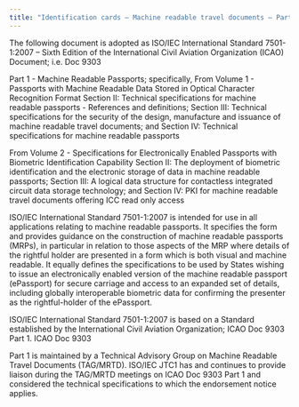 ```yaml
---
title: "Identification cards – Machine readable travel documents – Part 1: Machine readable passport"
---
```


The following document is adopted as ISO/IEC International Standard 7501-1:2007 – Sixth Edition of the International Civil Aviation Organization (ICAO) Document; i.e. Doc 9303 

Part 1 - Machine Readable Passports; specifically,
From Volume 1 - Passports with Machine Readable Data Stored in Optical Character Recognition Format
Section II: Technical specifications for machine readable passports - References and definitions; 
Section III: Technical specifications for the security of the design, manufacture and issuance of machine readable travel documents; and
Section IV: Technical specifications for machine readable passports

From Volume 2 - Specifications for Electronically Enabled Passports with Biometric Identification Capability
Section II: The deployment of biometric identification and the electronic storage of data in machine readable passports;
Section III: A logical data structure for contactless integrated circuit data storage technology; and
Section IV:  PKI for machine readable travel documents offering ICC read only access


ISO/IEC International Standard 7501-1:2007 is intended for use in all applications relating to machine readable passports. It specifies the form and provides guidance on the construction of machine readable passports (MRPs), in particular in relation to those aspects of the MRP where details of the rightful holder are presented in a form which is both visual and machine readable. It equally defines the specifications to be used by States wishing to issue an electronically enabled version of the machine readable passport (ePassport) for secure carriage and access to an expanded set of details, including globally interoperable biometric data for confirming the presenter as the rightful-holder of the ePassport.

ISO/IEC International Standard 7501-1:2007 is based on a Standard established by the International Civil Aviation Organization; ICAO Doc 9303 Part 1. ICAO Doc 9303 

Part 1 is maintained by a Technical Advisory Group on Machine Readable Travel Documents (TAG/MRTD). ISO/IEC JTC1 has and continues to provide liaison during the TAG/MRTD meetings on ICAO Doc 9303 Part 1 and considered the technical specifications to which the endorsement notice applies.

